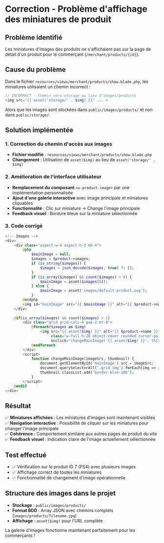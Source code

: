 # Correction - Problème d'affichage des miniatures de produit

## Problème identifié
Les miniatures d'images des produits ne s'affichaient pas sur la page de détail d'un produit pour le commerçant (`/merchant/products/{id}`).

## Cause du problème
Dans le fichier `resources/views/merchant/products/show.blade.php`, les miniatures utilisaient un chemin incorrect :
```php
// INCORRECT - Chemin vers storage au lieu d'images/products
<img src="{{ asset('storage/' . $img) }}" ... >
```

Alors que les images sont stockées dans `public/images/products/` et non dans `public/storage/`.

## Solution implémentée

### 1. Correction du chemin d'accès aux images
- **Fichier modifié** : `resources/views/merchant/products/show.blade.php`
- **Changement** : Utilisation de `asset($img)` au lieu de `asset('storage/' . $img)`

### 2. Amélioration de l'interface utilisateur
- **Remplacement du composant** `<x-product-image>` par une implémentation personnalisée
- **Ajout d'une galerie interactive** avec image principale et miniatures cliquables
- **Fonctionnalité** : Clic sur miniature → Change l'image principale
- **Feedback visuel** : Bordure bleue sur la miniature sélectionnée

### 3. Code corrigé
```php
<!-- Images -->
<div>
    <div class="aspect-w-4 aspect-h-3 mb-4">
        @php
            $mainImage = null;
            $images = $product->images;
            if (is_string($images)) {
                $images = json_decode($images, true) ?: [];
            }
            if (is_array($images) && count($images) > 0) {
                $mainImage = asset($images[0]);
            } else {
                $mainImage = asset('images/default-product.svg');
            }
        @endphp
        <img id="mainImage" src="{{ $mainImage }}" alt="{{ $product->name }}" class="w-full h-96 object-cover rounded-lg">
    </div>
    
    @if(is_array($images) && count($images) > 1)
        <div class="grid grid-cols-4 gap-2 mt-4">
            @foreach($images as $img)
                <img src="{{ asset($img) }}" alt="{{ $product->name }}" 
                     class="w-full h-20 object-cover rounded cursor-pointer border-2 border-transparent hover:border-blue-300"
                     onclick="changeMainImage('{{ asset($img) }}', this)">
            @endforeach
        </div>
        <script>
            function changeMainImage(imageSrc, thumbnail) {
                document.getElementById('mainImage').src = imageSrc;
                document.querySelectorAll('.grid img').forEach(img => img.classList.remove('border-blue-300'));
                thumbnail.classList.add('border-blue-300');
            }
        </script>
    @endif
</div>
```

## Résultat
✅ **Miniatures affichées** : Les miniatures d'images sont maintenant visibles  
✅ **Navigation interactive** : Possibilité de cliquer sur les miniatures pour changer l'image principale  
✅ **Cohérence** : Comportement similaire aux autres pages de produit du site  
✅ **Feedback visuel** : Indication claire de l'image actuellement sélectionnée  

## Test effectué
- ✅ Vérification sur le produit ID 7 (PS4) avec plusieurs images
- ✅ Affichage correct de toutes les miniatures
- ✅ Fonctionnalité de changement d'image opérationnelle

## Structure des images dans le projet
- **Stockage** : `public/images/products/`
- **Format BDD** : Array JSON avec chemins complets (`images/products/filename.jpg`)
- **Affichage** : `asset($img)` pour l'URL complète

La galerie d'images fonctionne maintenant parfaitement pour les commerçants !
